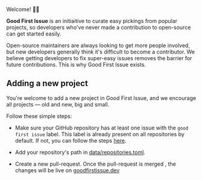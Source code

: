 
Welcome! 👋🏼
  
**Good First Issue** is an initiaitive to curate easy pickings from popular projects, so developers who've never made a contribution to open-source can get started easily.
    
Open-source maintainers are always looking  to get more people involved, but new developers generally think it's difficult to become a contributor. We believe getting developers to fix super-easy issues removes the barrier for future contributions. This is why Good First Issue exists.
 
## Adding a new project  
  
You're welcome to add a new project in Good First Issue, and we encourage all projects &mdash; old and new, big and small.

Follow these simple steps:

* Make sure your GitHub repository has at least one issue with the `good first issue` label. This label is already present on all repositories by default. If not, you can follow the steps [here](https://help.github.com/en/github/managing-your-work-on-github/applying-labels-to-issues-and-pull-requests).

* Add your repository's path in [data/repositories.toml](data/repositories.toml).

* Create a new pull-request. Once the pull-request is merged , the changes will be live on [goodfirstissue.dev](https://goodfirstissue.dev/)
 

 
